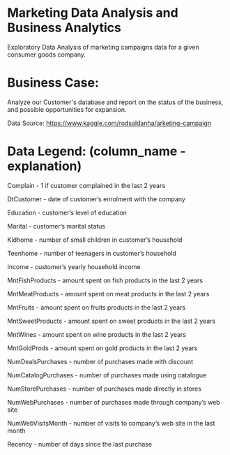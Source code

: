 # Marketing Data Analysis and Business Analytics

Exploratory Data Analysis of marketing campaigns data for a given consumer goods company.

# Business Case:
Analyze our Customer's database and report on the status of the business, and possible opportunities for expansion.



Data Source: https://www.kaggle.com/rodsaldanha/arketing-campaign

# Data Legend: (column_name - explanation)

Complain - 1 if customer complained in the last 2 years

DtCustomer - date of customer’s enrolment with the company

Education - customer’s level of education

Marital - customer’s marital status

Kidhome - number of small children in customer’s household

Teenhome - number of teenagers in customer’s household

Income - customer’s yearly household income

MntFishProducts - amount spent on fish products in the last 2 years

MntMeatProducts - amount spent on meat products in the last 2 years

MntFruits - amount spent on fruits products in the last 2 years

MntSweetProducts - amount spent on sweet products in the last 2 years

MntWines - amount spent on wine products in the last 2 years

MntGoldProds - amount spent on gold products in the last 2 years

NumDealsPurchases - number of purchases made with discount

NumCatalogPurchases - number of purchases made using catalogue

NumStorePurchases - number of purchases made directly in stores

NumWebPurchases - number of purchases made through company’s web site

NumWebVisitsMonth - number of visits to company’s web site in the last month

Recency - number of days since the last purchase



